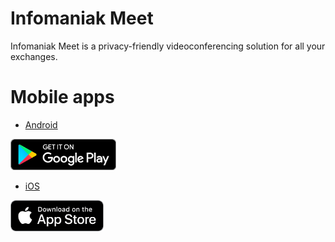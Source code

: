 # Infomaniak Meet
Infomaniak Meet is a privacy-friendly videoconferencing solution for all your exchanges.

# Mobile apps

* [Android](https://github.com/Infomaniak/android-infomaniak-meet)

[<img src="img/google-play-badge.png" height="50">](https://play.google.com/store/apps/details?id=com.infomaniak.meet)

* [iOS](https://github.com/Infomaniak/ios-infomaniak-meet)

[<img src="img/appstore-badge.png" height="50">](https://itunes.apple.com/us/app/infomaniak-meet/id1505940319)